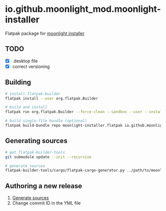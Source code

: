 # io.github.moonlight_mod.moonlight-installer

Flatpak package for [moonlight installer](https://github.com/moonlight-mod/moonlight-installer)

## TODO

- [x] .desktop file
- [x] correct versioning

## Building

```sh
# install flatpak-builder
flatpak install --user org.flatpak.Builder

# build and install
flatpak run org.flatpak.Builder --force-clean --sandbox --user --install --install-deps-from=flathub --mirror-screenshots-url=https://dl.flathub.org/media/ --repo=repo builddir io.github.moonlight_mod.moonlight-installer.yml

# build single-file bundle (optional)
flatpak build-bundle repo moonlight-installer.flatpak io.github.moonlight_mod.moonlight-installer --runtime-repo=https://flathub.org/repo/flathub.flatpakrepo
```

## Generating sources

```sh
# get flatpak-builder-tools
git submodule update --init --recursive

# generate sources
flatpak-builder-tools/cargo/flatpak-cargo-generator.py ../path/to/moonlight-mod/Cargo.lock -o cargo-sources.json
```

## Authoring a new release

1. [Generate sources](#generating-sources)
2. Change commit ID in the YML file
